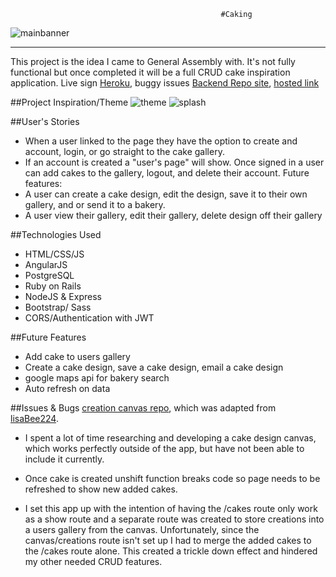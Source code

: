                                                    #Caking

![mainbanner](https://cloud.githubusercontent.com/assets/22794560/23006529/b233e1e2-f3bf-11e6-851d-d2c10b2854dc.jpg)


<hr>

This project is the idea I came to General Assembly with. It's not fully functional but once completed it will be a full CRUD cake inspiration application.
Live sign [Heroku](https://caking.herokuapp.com/), buggy issues
[Backend Repo site](https://github.com/jeska706/caking-app-backend), [hosted link](https://caking-api.herokuapp.com/)

##Project Inspiration/Theme
![theme](https://cloud.githubusercontent.com/assets/22794560/23006155/6d855c80-f3bd-11e6-950a-715dff08d735.jpg)
![splash](https://cloud.githubusercontent.com/assets/22794560/23004936/9e76c7fe-f3b6-11e6-8793-fc703be157de.jpg)



##User's Stories
-   When a user linked to the page they have the option to create and account, login, or go straight to the cake gallery.
-   If an account is created a "user's page" will show. Once signed in a user can add cakes to the gallery, logout, and delete their account.
Future features:
-   A user can create a cake design, edit the design, save it to their own gallery, and or send it to a bakery.
-   A user view their gallery, edit their gallery, delete design off their gallery



##Technologies Used
-   HTML/CSS/JS
-   AngularJS
-   PostgreSQL
-   Ruby on Rails
-   NodeJS & Express
-   Bootstrap/ Sass
-   CORS/Authentication with JWT



##Future Features
-   Add cake to users gallery
-   Create a cake design, save a cake design, email a cake design
-   google maps api for bakery search
-   Auto refresh on data


##Issues & Bugs
[creation canvas repo](https://jeska706.github.io/canvasSVG/), which was adapted from [lisaBee224](https://github.com/LisaBee224/coloring_book).
-   I spent a lot of time researching and developing a cake design canvas, which works perfectly outside of the app, but have not been able to include it currently.

-   Once cake is created unshift function breaks code so page needs to be refreshed to show new added cakes.

-   I set this app up with the intention of having the /cakes route only work as a show route and a separate route was created to store creations into a users gallery from the canvas. Unfortunately, since the canvas/creations route isn't set up I had to merge the added cakes to the /cakes route alone. This created a trickle down effect and hindered my other needed CRUD features.
